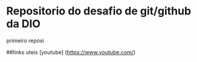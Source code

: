 # Repositorio do desafio de git/github da DIO
primeiro reposi 

##links uteis
[youtube]
(https://www.youtube.com/)
